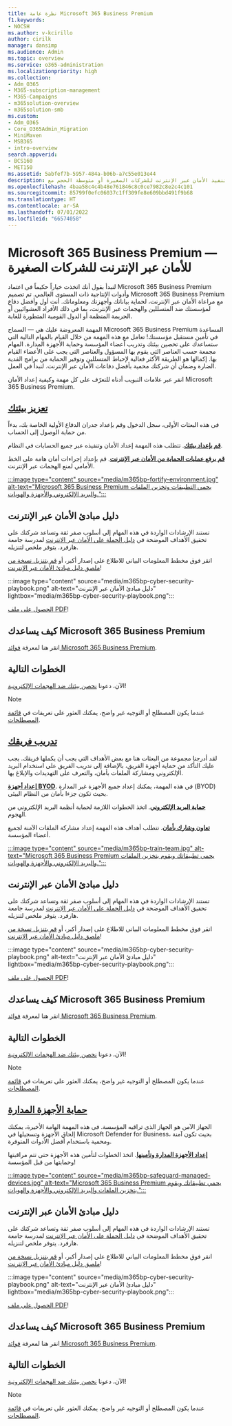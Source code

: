```yaml
---
title: نظرة عامة Microsoft 365 Business Premium
f1.keywords:
- NOCSH
ms.author: v-kcirillo
author: cirilk
manager: dansimp
ms.audience: Admin
ms.topic: overview
ms.service: o365-administration
ms.localizationpriority: high
ms.collection:
- Adm_O365
- M365-subscription-management
- M365-Campaigns
- m365solution-overview
- m365solution-smb
ms.custom:
- Adm_O365
- Core_O365Admin_Migration
- MiniMaven
- MSB365
- intro-overview
search.appverid:
- BCS160
- MET150
ms.assetid: 5abfef7b-5957-484a-b06b-a7c55e013e44
description: تعرّف على كيفية تنفيذ الأمان عبر الإنترنت للشركات الصغيرة أو متوسطة الحجم مع Microsoft 365 Business Premium. تم تحسين قدرات وميزات الأمان عبر الإنترنت لمنع الهجمات الإلكترونية والخروقات الأمنية، والمساعدة في حماية البيانات والأجهزة والمعلومات باستخدام الدفاعات الإلكترونية عالية الدرجة.
ms.openlocfilehash: 4baa58c4c4b48e761846c8c0ce7982c8e2c4c101
ms.sourcegitcommit: 85799f0efc06037c1ff309fe8e609bbd491f9b68
ms.translationtype: HT
ms.contentlocale: ar-SA
ms.lasthandoff: 07/01/2022
ms.locfileid: "66574058"
---
```

# <a name="microsoft-365-business-premium-mdash-cybersecurity-for-small-business"></a>Microsoft 365 Business Premium &mdash; للأمان عبر الإنترنت للشركات الصغيرة

لنبدأ بقول أنك اتخذت خياراً حكيماً في اعتماد Microsoft 365 Business Premium وأدوات الإنتاجية ذات المستوى العالمي. تم تصميم Microsoft 365 Business Premium مع مراعاة الأمان عبر الإنترنت، لحماية بياناتك وأجهزتك ومعلوماتك. أنت أول وأفضل دفاع لمؤسستك ضد المتسللين والهجمات عبر الإنترنت، بما في ذلك الأفراد العشوائيين أو الجريمة المنظمة أو الدول القومية المتطورة للغاية.

المهمة المعروضة عليك هي &mdash; السماح Microsoft 365 Business Premium المساعدة في تأمين مستقبل مؤسستك! تعامل مع هذه المهمة من خلال القيام بالمهام التالية التي ستساعدك على تحصين بيئتك وتدريب أعضاء المؤسسة وحماية الأجهزة المدارة. المهام مجمعة حسب العناصر التي يقوم بها المسؤول والعناصر التي يجب على الأعضاء القيام بها. إكمالها هو الطريقة الأكثر فعالية لإحباط المتسللين وتوفير الحماية من برامج الفدية الضارة وضمان أن  شركتك محمية بأفضل دفاعات الأمان عبر الإنترنت. لنبدأ في العمل.

انقر عبر علامات التبويب أدناه للتعرّف على كل مهمة وكيفية إعداد الأمان Microsoft 365 Business Premium.

## <a name="fortify-your-environment"></a>[**تعزيز بيئتك**](#tab/Fortify)

في هذه البعثات الأولى، سجل الدخول وقم بإعداد جدران الدفاع الأولية الخاصة بك، بدءاً من حماية الوصول إلى الحساب.

[**قم بإعداد بيئتك**](m365bp-setup-overview.md). تتطلب هذه المهمة إعداد الأمان وتنفيذه عبر جميع الحسابات في النظام.

[**قم برفع عمليات الحماية من الأمان عبر الإنترنت**](m365bp-security-overview.md). قم بإعداد إجراءات أمان هامة على الخط الأمامي لمنع الهجمات عبر الإنترنت.

[:::image type="content" source="media/m365bp-fortify-environment.jpg" alt-text="Microsoft 365 Business Premium يحمي التطبيقات وتخزين الملفات والبريد الإلكتروني والأجهزة والهويات.":::](m365bp-setup-overview.md)

## <a name="cybersecurity-playbook"></a>دليل مبادئ الأمان عبر الإنترنت

تستند الإرشادات الواردة في هذه المهام إلى أسلوب صفر ثقة وتساعد شركتك على تحقيق الأهداف الموضحة في  [دليل الحملة على الأمان عبر الإنترنت](https://go.microsoft.com/fwlink/p/?linkid=2015598) لمدرسة جامعة هارفرد. يتوفر ملخص لتنزيله.

انقر فوق مخطط المعلومات البياني للاطلاع على إصدار أكبر، أو [قم بتنزيل نسخة من ملصق دليل مبادئ الأمان عبر الإنترنت](https://download.microsoft.com/download/9/c/1/9c167271-8209-492e-acc2-38a39d1834c2/m365bp-cybersecurity-playbook.pdf)!

:::image type="content" source="media/m365bp-cyber-security-playbook.png" alt-text="دليل مبادئ الأمان عبر الإنترنت" lightbox="media/m365bp-cyber-security-playbook.png":::

[الحصول على ملف PDF](https://download.microsoft.com/download/9/c/1/9c167271-8209-492e-acc2-38a39d1834c2/m365bp-cybersecurity-playbook.pdf)!

## <a name="how-microsoft-365-business-premium-helps-you"></a>كيف يساعدك Microsoft 365 Business Premium

انقر هنا لمعرفة [فوائد Microsoft 365 Business Premium](m365bp-secure-users.md).

## <a name="next-steps"></a>الخطوات التالية

الآن، دعونا [نحصن بيئتك ضد الهجمات الإلكترونية](m365bp-setup-overview.md)!

> [!NOTE]
> عندما يكون المصطلح أو التوجيه غير واضح، يمكنك العثور على تعريفات في [قائمة المصطلحات](m365bp-glossary.yml).

## <a name="train-your-team"></a>[**تدريب فريقك**](#tab/Train)

لقد أدرجنا مجموعة من البعثات هنا مع بعض الأهداف التي يجب أن يكملها فريقك. يجب عليك التأكد من حماية أجهزة الفريق، بالإضافة إلى تدريب الفريق على استخدام البريد الإلكتروني ومشاركة الملفات بأمان، والتعرف على التهديدات والإبلاغ بها.

[**إعداد أجهزة BYOD**](m365bp-protect-pcs-macs.md). في هذه المهمة، يمكنك إعداد جميع الأجهزة غير المدارة (BYOD) بحيث تكون جزءا بأمان من النظام البيئي.

[**حماية البريد الإلكتروني**](m365bp-protect-email-overview.md). اتخذ الخطوات اللازمة لحماية أنظمة البريد الإلكتروني من الهجوم.

[**تعاون وشارك بأمان**](m365bp-collaborate-share-securely.md). تتطلب أهداف هذه المهمة إعداد مشاركة الملفات الآمنة لجميع أعضاء المؤسسة.

[:::image type="content" source="media/m365bp-train-team.jpg" alt-text="Microsoft 365 Business Premium يحمي تطبيقاتك ويقوم بتخزين الملفات والبريد الإلكتروني والأجهزة والهويات.":::](m365bp-devices-overview.md)

## <a name="cybersecurity-playbook"></a>دليل مبادئ الأمان عبر الإنترنت

تستند الإرشادات الواردة في هذه المهام إلى أسلوب صفر ثقة وتساعد شركتك على تحقيق الأهداف الموضحة في  [دليل الحملة على الأمان عبر الإنترنت](https://go.microsoft.com/fwlink/p/?linkid=2015598) لمدرسة جامعة هارفرد. يتوفر ملخص لتنزيله.

انقر فوق مخطط المعلومات البياني للاطلاع على إصدار أكبر، أو [قم بتنزيل نسخة من ملصق دليل مبادئ الأمان عبر الإنترنت](https://download.microsoft.com/download/9/c/1/9c167271-8209-492e-acc2-38a39d1834c2/m365bp-cybersecurity-playbook.pdf)!

:::image type="content" source="media/m365bp-cyber-security-playbook.png" alt-text="دليل مبادئ الأمان عبر الإنترنت" lightbox="media/m365bp-cyber-security-playbook.png":::

[الحصول على ملف PDF](https://download.microsoft.com/download/9/c/1/9c167271-8209-492e-acc2-38a39d1834c2/m365bp-cybersecurity-playbook.pdf)!

## <a name="how-microsoft-365-business-premium-helps-you"></a>كيف يساعدك Microsoft 365 Business Premium

انقر هنا لمعرفة [فوائد Microsoft 365 Business Premium](m365bp-secure-users.md).

## <a name="next-steps"></a>الخطوات التالية

الآن، دعونا [نحصن بيئتك ضد الهجمات الإلكترونية](m365bp-setup-overview.md)!

> [!NOTE]
> عندما يكون المصطلح أو التوجيه غير واضح، يمكنك العثور على تعريفات في [قائمة المصطلحات](m365bp-glossary.yml).

## <a name="safeguard-managed-devices"></a>[**حماية الأجهزة المدارة**](#tab/Safeguard)

الجهاز الآمن هو الجهاز الذي تراقبه المؤسسة. في هذه المهمة الهامة الأخيرة، يمكنك إلحاق الأجهزة وتسجيلها في Microsoft Defender for Business، بحيث تكون آمنة ومحمية باستخدام أفضل الأدوات المتوفرة.

[**إعداد الأجهزة المدارة وتأمينها**](m365bp-protect-devices.md). اتخذ الخطوات لتأمين هذه الأجهزة حتى تتم مراقبتها وحمايتها من قبل المؤسسة!

[:::image type="content" source="media/m365bp-safeguard-managed-devices.jpg" alt-text="Microsoft 365 Business Premium يحمي تطبيقاتك ويقوم بتخزين الملفات والبريد الإلكتروني والأجهزة والهويات.":::](m365bp-protect-devices.md)

## <a name="cybersecurity-playbook"></a>دليل مبادئ الأمان عبر الإنترنت

تستند الإرشادات الواردة في هذه المهام إلى أسلوب صفر ثقة وتساعد شركتك على تحقيق الأهداف الموضحة في  [دليل الحملة على الأمان عبر الإنترنت](https://go.microsoft.com/fwlink/p/?linkid=2015598) لمدرسة جامعة هارفرد. يتوفر ملخص لتنزيله.

انقر فوق مخطط المعلومات البياني للاطلاع على إصدار أكبر، أو [قم بتنزيل نسخة من ملصق دليل مبادئ الأمان عبر الإنترنت](https://download.microsoft.com/download/9/c/1/9c167271-8209-492e-acc2-38a39d1834c2/m365bp-cybersecurity-playbook.pdf)!

:::image type="content" source="media/m365bp-cyber-security-playbook.png" alt-text="دليل مبادئ الأمان عبر الإنترنت" lightbox="media/m365bp-cyber-security-playbook.png":::

[الحصول على ملف PDF](https://download.microsoft.com/download/9/c/1/9c167271-8209-492e-acc2-38a39d1834c2/m365bp-cybersecurity-playbook.pdf)!

## <a name="how-microsoft-365-business-premium-helps-you"></a>كيف يساعدك Microsoft 365 Business Premium

انقر هنا لمعرفة [فوائد Microsoft 365 Business Premium](m365bp-secure-users.md).

## <a name="next-steps"></a>الخطوات التالية

الآن، دعونا [نحصن بيئتك ضد الهجمات الإلكترونية](m365bp-setup-overview.md)!

> [!NOTE]
> عندما يكون المصطلح أو التوجيه غير واضح، يمكنك العثور على تعريفات في [قائمة المصطلحات](m365bp-glossary.yml).
